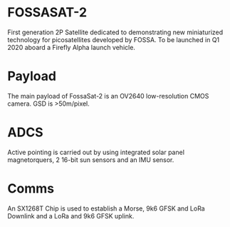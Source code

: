 # FOSSASAT-2
First generation 2P Satellite dedicated to demonstrating new miniaturized technology for picosatellites developed by FOSSA. To be launched in Q1 2020 aboard a Firefly Alpha launch vehicle. 

# Payload
The main payload of FossaSat-2 is an OV2640 low-resolution CMOS camera. GSD is >50m/pixel.

# ADCS
Active pointing is carried out by using integrated solar panel magnetorquers, 2 16-bit sun sensors and an IMU sensor.

# Comms
An SX1268T Chip is used to establish a Morse, 9k6 GFSK and LoRa Downlink and a LoRa and 9k6 GFSK uplink.

